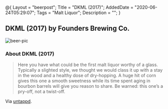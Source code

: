 @{
 Layout = "beerpost";
 Title = "DKML (2017)";
 AddedDate = "2020-06-24T05:29:07";
 Tags = "Malt Liquor";
 Description = "";
 }
 

## DKML (2017) by Founders Brewing Co.

![beer-pic]

### About DKML (2017)

> Here you have what could be the first malt liquor worthy of a glass. Typically a slighted style, we thought we would class it up with a stay in the wood and a healthy dose of dry-hopping. A huge hit of corn gives this one a smooth sweetness while its time spent aging in bourbon barrels will give you reason to share. Be warned: this one’s a pry-off, not a twist-off.

Via [untappd][untappd-url].

[untappd-url]: <https://untappd.com/beer/2352094>
[beer-pic]: https://jasonpowley.com/assets/img/2020-06-24-dkml-2017.jpeg "DKML (2017) by Founders Brewing Co."
